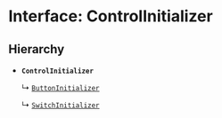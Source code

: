 # Interface: ControlInitializer

## Hierarchy

- **`ControlInitializer`**

  ↳ [`ButtonInitializer`](ButtonInitializer.md)

  ↳ [`SwitchInitializer`](SwitchInitializer.md)
